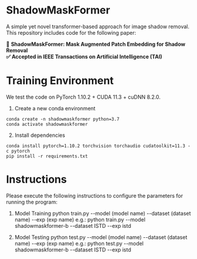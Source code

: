 #  ShadowMaskFormer
A simple yet novel transformer-based approach for image shadow removal.
This repository includes code for the following paper:

🚀 **ShadowMaskFormer: Mask Augmented Patch Embedding for Shadow Removal**  
**✅ Accepted in IEEE Transactions on Artificial Intelligence (TAI)**

# Training Environment
We test the code on PyTorch 1.10.2 + CUDA 11.3 + cuDNN 8.2.0.

1. Create a new conda environment
```
conda create -n shadowmaskformer python=3.7
conda activate shadowmaskformer
```

2. Install dependencies
```
conda install pytorch=1.10.2 torchvision torchaudio cudatoolkit=11.3 -c pytorch
pip install -r requirements.txt
```

# Instructions
Please execute the following instructions to configure the parameters for running the program:

1. Model Training
python train.py --model (model name) --dataset (dataset name) --exp (exp name)
e.g.: python train.py --model shadowmaskformer-b --dataset ISTD --exp istd

2. Model Testing
python test.py --model (model name) --dataset (dataset name) --exp (exp name)
e.g.: python test.py --model shadowmaskformer-b --dataset ISTD --exp istd
